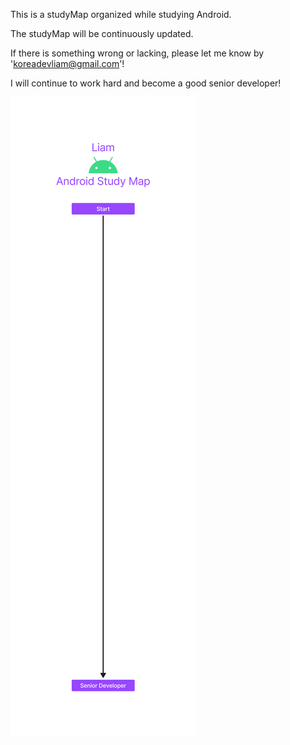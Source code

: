 This is a studyMap organized while studying Android.

The studyMap will be continuously updated.

If there is something wrong or lacking, please let me know by 'koreadevliam@gmail.com'!

I will continue to work hard and become a good senior developer!

![StudyMapPNG](./images/AndroidStudyMap.png)
